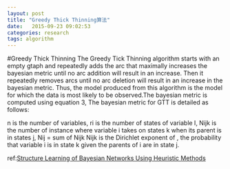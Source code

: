 ```yaml
---
layout: post
title: "Greedy Thick Thinning算法"
date:   2015-09-23 09:02:53
categories: research
tags: algorithm
---
```

#Greedy Thick Thinning
The Greedy Tick Thinning algorithm starts with an empty gtaph and repeatedly adds the arc that
maximally increases the bayesian metric until no arc addition will result in an increase. Then it repeatedly
removes arcs until no arc deletion will result in an increase in the bayesian metric. Thus, the model produced
from this algorithm is the model for which the data is most likely to be observed.The bayesian metric is
computed using equation 3, The bayesian metric for GTT is detailed as follows:

n is the number of variables, ri is the number of states of variable I, Nijk is the number of instance where
variable i takes on states k when its parent is in states j, Nij = sum of Nijk Nijk is the Dirichlet exponent of ,
the probability that variable i is in state k given the parents of i are in state j.




ref:[Structure Learning of Bayesian Networks Using Heuristic Methods](http://ipcsit.com/vol45/047-ICIKM2012-M20002.pdf)
